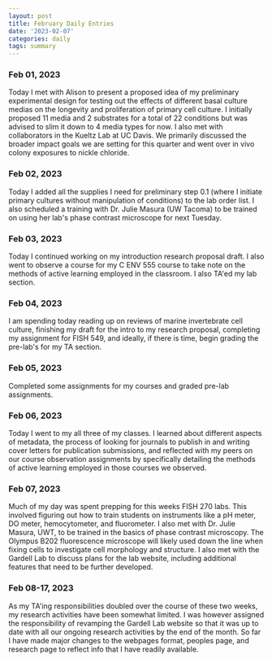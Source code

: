```yaml
---
layout: post
title: February Daily Entries
date: '2023-02-07'
categories: daily
tags: summary
---
```


### Feb 01, 2023
Today I met with Alison to present a proposed idea of my preliminary experimental design for testing out the effects of different basal culture medias on the longevity and proliferation of primary cell culture. I initially proposed 11 media and 2 substrates for a total of 22 conditions but was advised to slim it down to 4 media types for now. I also met with collaborators in the Kueltz Lab at UC Davis. We primarily discussed the broader impact goals we are setting for this quarter and went over in vivo colony exposures to nickle chloride.

### Feb 02, 2023
Today I added all the supplies I need for preliminary step 0.1 (where I initiate primary cultures without manipulation of conditions) to the lab order list. I also scheduled a training with Dr. Julie Masura (UW Tacoma) to be trained on using her lab's phase contrast microscope for next Tuesday.

### Feb 03, 2023
Today I continued working on my introduction research proposal draft. I also went to observe a course for my C ENV 555 course to take note on the methods of active learning employed in the classroom. I also TA'ed my lab section.

### Feb 04, 2023
I am spending today reading up on reviews of marine invertebrate cell culture, finishing my draft for the intro to my research proposal, completing my assignment for FISH 549, and ideally, if there is time, begin grading the pre-lab's for my TA section.

### Feb 05, 2023
Completed some assignments for my courses and graded pre-lab assignments.

### Feb 06, 2023
Today I went to my all three of my classes. I learned about different aspects of metadata, the process of looking for journals to publish in and writing cover letters for publication submissions, and reflected with my peers on our course observation assignments by specifically detailing the methods of active learning employed in those courses we observed. 

### Feb 07, 2023
Much of my day was spent prepping for this weeks FISH 270 labs. This involved figuring out how to train students on instruments like a pH meter, DO meter, hemocytometer, and fluorometer. I also met with Dr. Julie Masura, UWT, to be trained in the basics of phase contrast microscopy. The Olympus B202 fluorescence microscope will likely used down the line when fixing cells to investigate cell morphology and structure. I also met with the Gardell Lab to discuss plans for the lab website, including additional features that need to be further developed.

### Feb 08-17, 2023
As my TA'ing responsibilities doubled over the course of these two weeks, my research activities have been somewhat limited. I was however assigned the responsibility of revamping the Gardell Lab website so that it was up to date with all our ongoing research activities by the end of the month. So far I have made major changes to the webpages format, peoples page, and research page to reflect info that I have readily available. 
